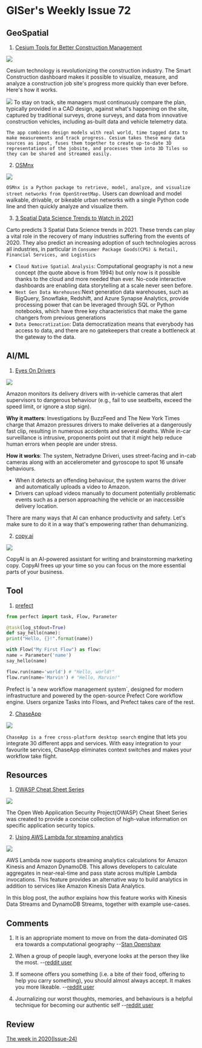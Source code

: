 # GISer's Weekly Issue 72

## GeoSpatial

1. [Cesium Tools for Better Construction Management](https://cesium.com/blog/2020/03/30/construction-with-cesium/)

![](https://cesium.com/blog/images/2020/03-30/progress.jpg)

Cesium technology is revolutionizing the construction industry. The Smart Construction dashboard makes it possible to visualize, measure, and analyze a construction job site's progress more quickly than ever before. Here's how it works.

![](https://cesium.com/blog/images/2020/03-30/construction-data.png)
To stay on track, site managers must continuously compare the plan, typically provided in a CAD design, against what's happening on the site, captured by traditional surveys, drone surveys, and data from innovative construction vehicles, including as-built data and vehicle telemetry data.

`The app combines design models with real world, time tagged data to make measurements and track progress. Cesium takes these many data sources as input, fuses them together to create up-to-date 3D representations of the jobsite, and processes them into 3D Tiles so they can be shared and streamed easily.`

2. [OSMnx](https://github.com/gboeing/osmnx)

![](https://i2.wp.com/geoffboeing.com/wp-content/uploads/2017/04/square-mile-street-networks.jpg?resize=768%2C617&ssl=1)

`OSMnx is a Python package to retrieve, model, analyze, and visualize street networks from OpenStreetMap.` Users can download and model walkable, drivable, or bikeable urban networks with a single Python code line and then quickly analyze and visualize them.

3. [3 Spatial Data Science Trends to Watch in 2021](https://carto.com/blog/3-spatial-data-science-trends-to-watch-in-2021/)

Carto predicts 3 Spatial Data Science trends in 2021. These trends can play a vital role in the recovery of many industries suffering from the events of 2020. They also predict an increasing adoption of such technologies across all industries, in particular in `Consumer Package Goods(CPG) & Retail, Financial Services, and Logistics`

- `Cloud Native Spatial Analysis`: Computational geography is not a new concept (the quote above is from 1994) but only now is it possible thanks to the cloud and more needed than ever. No-code interactive dashboards are enabling data storytelling at a scale never seen before.
- `Next Gen Data Warehouses`:Next generation data warehouses, such as BigQuery, Snowflake, Redshift, and Azure Synapse Analytics, provide processing power that can be leveraged through SQL or Python notebooks, which have three key characteristics that make the game changers from previous generations
- `Data Democratization`: Data democratization means that everybody has access to data, and there are no gatekeepers that create a bottleneck at the gateway to the data.

## AI/ML

1. [Eyes On Drivers](https://www.deeplearning.ai/the-batch/issue-78/)

![](https://www.deeplearning.ai/wp-content/uploads/2021/02/CARCAM.gif)

Amazon monitors its delivery drivers with in-vehicle cameras that alert supervisors to dangerous behaviour (e.g., fail to use seatbelts, exceed the speed limit, or ignore a stop sign).

**Why it matters**: Investigations by BuzzFeed and The New York Times charge that Amazon pressures drivers to make deliveries at a dangerously fast clip, resulting in numerous accidents and several deaths. While in-car surveillance is intrusive, proponents point out that it might help reduce human errors when people are under stress.

**How it works**: The system, Netradyne Driveri, uses street-facing and in-cab cameras along with an accelerometer and gyroscope to spot 16 unsafe behaviours.

- When it detects an offending behaviour, the system warns the driver and automatically uploads a video to Amazon.
- Drivers can upload videos manually to document potentially problematic events such as a person approaching the vehicle or an inaccessible delivery location.

There are many ways that AI can enhance productivity and safety. Let's make sure to do it in a way that's empowering rather than dehumanizing.

2. [copy.ai](https://www.copy.ai/)

![](https://www.notion.so/image/https%3A%2F%2Fs3-us-west-2.amazonaws.com%2Fsecure.notion-static.com%2F38512420-d906-4d83-80fd-33f1c3666de4%2FUntitled.png?table=block&id=b0a69ef6-e22f-4a01-932b-db0a9280dceb&spaceId=5b521c02-4d41-434b-99b4-9837e95675ed&width=580&userId=14de8fc7-37ea-4cff-a44b-c3810cc46049&cache=v2)

CopyAI is an AI-powered assistant for writing and brainstorming marketing copy. CopyAI frees up your time so you can focus on the more essential parts of your business.

## Tool

1. [prefect](https://github.com/prefecthq/prefect)

```python
from perfect import task, Flow, Parameter

@task(log_stdout=True)
def say_hello(name):
print("Hello, {}!".format(name))

with Flow("My First Flow") as flow:
name = Parameter('name')
say_hello(name)

flow.run(name='world') # "Hello, world!"
flow.run(name='Marvin') # "Hello, Marvin!"

```

Prefect is 'a new workflow management system`, designed for modern infrastructure and powered by the open-source Prefect Core workflow engine. Users organize Tasks into Flows, and Prefect takes care of the rest.

2. [ChaseApp](https://www.chaseapp.io/?rdt_cid=3268165499200018352)

![](https://hipertextual.com/files/2020/12/ChaseApp-Google-Drive-Mac-740x490.jpg)

`ChaseApp is a free cross-platform desktop search` engine that lets you integrate 30 different apps and services. With easy integration to your favourite services, ChaseApp eliminates context switches and makes your workflow take flight.

## Resources

1. [OWASP Cheat Sheet Series](https://github.com/OWASP/CheatSheetSeries)

![](https://apisecurity.io/encyclopedia/images/owasp/cheat_sheet_thumbnail.jpg)

The Open Web Application Security Project(OWASP) Cheat Sheet Series was created to provide a concise collection of high-value information on specific application security topics.

2. [Using AWS Lambda for streaming analytics](https://aws.amazon.com/blogs/compute/using-aws-lambda-for-streaming-analytics/)

![](https://d2908q01vomqb2.cloudfront.net/1b6453892473a467d07372d45eb05abc2031647a/2020/12/14/streaming-analytics1.png)

AWS Lambda now supports streaming analytics calculations for Amazon Kinesis and Amazon DynamoDB. This allows developers to calculate aggregates in near-real-time and pass state across multiple Lambda invocations. This feature provides an alternative way to build analytics in addition to services like Amazon Kinesis Data Analytics.

In this blog post, the author explains how this feature works with Kinesis Data Streams and DynamoDB Streams, together with example use-cases.

## Comments

1.  It is an appropriate moment to move on from the data-dominated GIS era towards a computational geography
    --[Stan Openshaw](https://carto.com/blog/3-spatial-data-science-trends-to-watch-in-2021/)

2.  When a group of people laugh, everyone looks at the person they like the most.
    --[reddit user](https://www.reddit.com/r/PsychologicalTricks/comments/5elgfu/pt_when_a_group_of_people_laugh_everyone_looks_at/)

3.  If someone offers you something (i.e. a bite of their food, offering to help you carry something), you should almost always accept. It makes you more likeable.
    --[reddit user](https://www.reddit.com/r/PsychologicalTricks/comments/l6ny7w/pt_if_someone_offers_you_something_ie_a_bite_of/)

4.  Journalizing our worst thoughts, memories, and behaviours is a helpful technique for becoming our authentic self
    --[reddit user](https://www.reddit.com/r/PsychologicalTricks/comments/l3hzvj/pt_journalizing_our_worst_thoughts_memories_and/)

## Review

[The week in 2020(Issue-24)](https://github.com/lkcozy/weekly/blob/master/docs/2020/issue-24.md)
